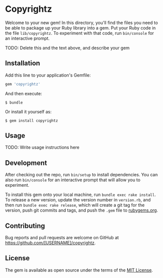 # Copyrightz

Welcome to your new gem! In this directory, you'll find the files you need to be able to package up your Ruby library into a gem. Put your Ruby code in the file `lib/copyrightz`. To experiment with that code, run `bin/console` for an interactive prompt.

TODO: Delete this and the text above, and describe your gem

## Installation

Add this line to your application's Gemfile:

```ruby
gem 'copyrightz'
```

And then execute:

    $ bundle

Or install it yourself as:

    $ gem install copyrightz

## Usage

TODO: Write usage instructions here

## Development

After checking out the repo, run `bin/setup` to install dependencies. You can also run `bin/console` for an interactive prompt that will allow you to experiment.

To install this gem onto your local machine, run `bundle exec rake install`. To release a new version, update the version number in `version.rb`, and then run `bundle exec rake release`, which will create a git tag for the version, push git commits and tags, and push the `.gem` file to [rubygems.org](https://rubygems.org).

## Contributing

Bug reports and pull requests are welcome on GitHub at https://github.com/[USERNAME]/copyrightz.

## License

The gem is available as open source under the terms of the [MIT License](https://opensource.org/licenses/MIT).
